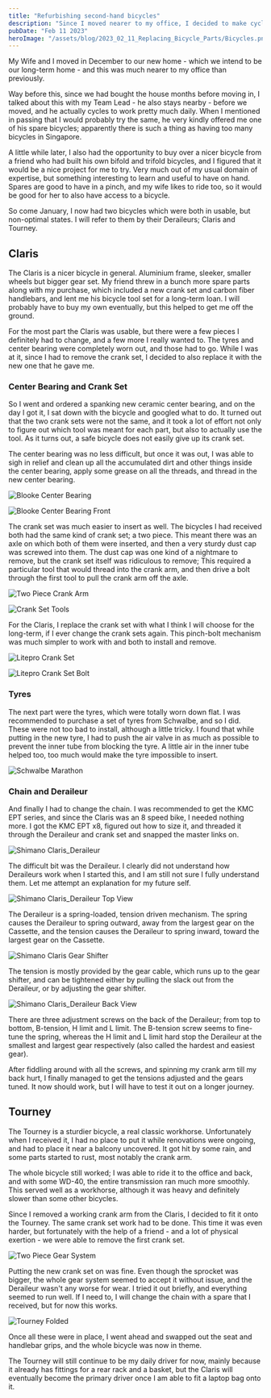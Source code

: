 ```yaml
---
title: "Refurbishing second-hand bicycles"
description: "Since I moved nearer to my office, I decided to make cycling part of my commute"
pubDate: "Feb 11 2023"
heroImage: "/assets/blog/2023_02_11_Replacing_Bicycle_Parts/Bicycles.png"
---
```


My Wife and I moved in December to our new home - which we intend to be our long-term home - and this was much nearer to my office than previously.

Way before this, since we had bought the house months before moving in, I talked about this with my Team Lead - he also stays nearby - before we moved, and he actually cycles to work pretty much daily. When I mentioned in passing that I would probably try the same, he very kindly offered me one of his spare bicycles; apparently there is such a thing as having too many bicycles in Singapore. 

A little while later, I also had the opportunity to buy over a nicer bicycle from a friend who had built his own bifold and trifold bicycles, and I figured that it would be a nice project for me to try. Very much out of my usual domain of expertise, but something interesting to learn and useful to have on hand. Spares are good to have in a pinch, and my wife likes to ride too, so it would be good for her to also have access to a bicycle. 

So come January, I now had two bicycles which were both in usable, but non-optimal states. I will refer to them by their Deraileurs; Claris and Tourney.

## Claris

The Claris is a nicer bicycle in general. Aluminium frame, sleeker, smaller wheels but bigger gear set. My friend threw in a bunch more spare parts along with my purchase, which included a new crank set and carbon fiber handlebars, and lent me his bicycle tool set for a long-term loan. I will probably have to buy my own eventually, but this helped to get me off the ground. 

For the most part the Claris was usable, but there were a few pieces I definitely had to change, and a few more I really wanted to. The tyres and center bearing were completely worn out, and those had to go. While I was at it, since I had to remove the crank set, I decided to also replace it with the new one that he gave me. 

### Center Bearing and Crank Set

So I went and ordered a spanking new ceramic center bearing, and on the day I got it, I sat down with the bicycle and googled what to do. It turned out that the two crank sets were not the same, and it took a lot of effort not only to figure out which tool was meant for each part, but also to actually use the tool. As it turns out, a safe bicycle does not easily give up its crank set.

The center bearing was no less difficult, but once it was out, I was able to sigh in relief and clean up all the accumulated dirt and other things inside the center bearing, apply some grease on all the threads, and thread in the new center bearing.

![Blooke Center Bearing](/assets/blog/2023_02_11_Replacing_Bicycle_Parts/Blooke_Center_Bearing_Top_View.png)

![Blooke Center Bearing Front](/assets/blog/2023_02_11_Replacing_Bicycle_Parts/Blooke_Center_Bearing_Front_View.png)

The crank set was much easier to insert as well. The bicycles I had received both had the same kind of crank set; a two piece. This meant there was an axle on which both of them were inserted, and then a very sturdy dust cap was screwed into them. The dust cap was one kind of a nightmare to remove, but the crank set itself was ridiculous to remove; This required a particular tool that would thread into the crank arm, and then drive a bolt through the first tool to pull the crank arm off the axle. 

![Two Piece Crank Arm](/assets/blog/2023_02_11_Replacing_Bicycle_Parts/Two_Piece_Crank_Arm.png)

![Crank Set Tools](/assets/blog/2023_02_11_Replacing_Bicycle_Parts/Crank_Set_Tools.png)

For the Claris, I replace the crank set with what I think I will choose for the long-term, if I ever change the crank sets again. This pinch-bolt mechanism was much simpler to work with and both to install and remove. 

![Litepro Crank Set](/assets/blog/2023_02_11_Replacing_Bicycle_Parts/Litepro_Crank_Arm.png)

![Litepro Crank Set Bolt](/assets/blog/2023_02_11_Replacing_Bicycle_Parts/Litepro_Crank_Arm_Pinch_Bolt.png)

### Tyres

The next part were the tyres, which were totally worn down flat. I was recommended to purchase a set of tyres from Schwalbe, and so I did. These were not too bad to install, although a little tricky. I found that while putting in the new tyre, I had to push the air valve in as much as possible to prevent the inner tube from blocking the tyre. A little air in the inner tube helped too, too much would make the tyre impossible to insert. 

![Schwalbe Marathon](/assets/blog/2023_02_11_Replacing_Bicycle_Parts/Schwalbe_Marathon.png)

### Chain and Deraileur

And finally I had to change the chain. I was recommended to get the KMC EPT series, and since the Claris was an 8 speed bike, I needed nothing more. I got the KMC EPT x8, figured out how to size it, and threaded it through the Deraileur and crank set and snapped the master links on. 

![Shimano Claris_Deraileur](/assets/blog/2023_02_11_Replacing_Bicycle_Parts/Shimano_Claris_Deraileur.png)

The difficult bit was the Deraileur. I clearly did not understand how Deraileurs work when I started this, and I am still not sure I fully understand them. Let me attempt an explanation for my future self. 

![Shimano Claris_Deraileur Top View](/assets/blog/2023_02_11_Replacing_Bicycle_Parts/Shimano_Claris_Deraileur_Top_View.png)

The Deraileur is a spring-loaded, tension driven mechanism. The spring causes the Deraileur to spring outward, away from the largest gear on the Cassette, and the tension causes the Deraileur to spring inward, toward the largest gear on the Cassette. 

![Shimano Claris Gear Shifter](/assets/blog/2023_02_11_Replacing_Bicycle_Parts/Shimano_Claris_Gear_Shifter.png)

The tension is mostly provided by the gear cable, which runs up to the gear shifter, and can be tightened either by pulling the slack out from the Deraileur, or by adjusting the gear shifter. 

![Shimano Claris_Deraileur Back View](/assets/blog/2023_02_11_Replacing_Bicycle_Parts/Shimano_Claris_Deraileur_Back_View.png)

There are three adjustment screws on the back of the Deraileur; from top to bottom, B-tension, H limit and L limit. The B-tension screw seems to fine-tune the spring, whereas the H limit and L limit hard stop the Deraileur at the smallest and largest gear respectively (also called the hardest and easiest gear). 

After fiddling around with all the screws, and spinning my crank arm till my back hurt, I finally managed to get the tensions adjusted and the gears tuned. It now should work, but I will have to test it out on a longer journey.

## Tourney

The Tourney is a sturdier bicycle, a real classic workhorse. Unfortunately when I received it, I had no place to put it while renovations were ongoing, and had to place it near a balcony uncovered. It got hit by some rain, and some parts started to rust, most notably the crank arm.

The whole bicycle still worked; I was able to ride it to the office and back, and with some WD-40, the entire transmission ran much more smoothly. This served well as a workhorse, although it was heavy and definitely slower than some other bicycles. 

Since I removed a working crank arm from the Claris, I decided to fit it onto the Tourney. The same crank set work had to be done. This time it was even harder, but fortunately with the help of a friend - and a lot of physical exertion - we were able to remove the first crank set. 

![Two Piece Gear System](/assets/blog/2023_02_11_Replacing_Bicycle_Parts/Two_Piece_Gear_System.png)

Putting the new crank set on was fine. Even though the sprocket was bigger, the whole gear system seemed to accept it without issue, and the Deraileur wasn't any worse for wear. I tried it out briefly, and everything seemed to run well. If I need to, I will change the chain with a spare that I received, but for now this works. 

![Tourney Folded](/assets/blog/2023_02_11_Replacing_Bicycle_Parts/Tourney_Folded.png)

Once all these were in place, I went ahead and swapped out the seat and handlebar grips, and the whole bicycle was now in theme. 

The Tourney will still continue to be my daily driver for now, mainly because it already has fittings for a rear rack and a basket, but the Claris will eventually become the primary driver once I am able to fit a laptop bag onto it. 
